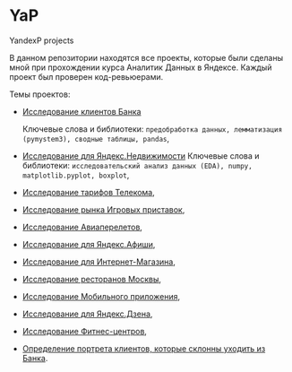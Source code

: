 # YaP
YandexP projects

В данном репозитории находятся все проекты, которые были сделаны мной при прохождении курса Аналитик Данных в Яндексе.
Каждый проект был проверен код-ревьюерами.

Темы проектов: 
* [Исследование клиентов Банка](https://github.com/ViacheslavPogorelyy/YaP/tree/main/part_number_one) 

  Ключевые слова и библиотеки: `предобработка данных, лемматизация (pymystem3), сводные таблицы, pandas`,
* [Исследование для Яндекс.Недвижимости](https://github.com/ViacheslavPogorelyy/YaP/tree/main/part_number_two)
  Ключевые слова и библиотеки: `исследовательский анализ данных (EDA), numpy, matplotlib.pyplot, boxplot`,
* [Исследование тарифов Телекома](https://github.com/ViacheslavPogorelyy/YaP/tree/main/part_number_three),
* [Исследование рынка Игровых приставок](https://github.com/ViacheslavPogorelyy/YaP/tree/main/part_number_four), 
* [Исследование Авиаперелетов](https://github.com/ViacheslavPogorelyy/YaP/tree/main/part_number_five),
* [Исследование для Яндекс.Афиши](https://github.com/ViacheslavPogorelyy/YaP/tree/main/part_number_six),
* [Исследование для Интернет-Магазина](https://github.com/ViacheslavPogorelyy/YaP/tree/main/part_number_seven),
* [Исследование ресторанов Москвы](https://github.com/ViacheslavPogorelyy/YaP/tree/main/part_number_eight),
* [Исследование Мобильного приложения](https://github.com/ViacheslavPogorelyy/YaP/tree/main/part_number_nine),
* [Исследование для Яндекс.Дзена](https://github.com/ViacheslavPogorelyy/YaP/tree/main/part_number_ten),
* [Исследование Фитнес-центров](https://github.com/ViacheslavPogorelyy/YaP/tree/main/part_number_eleven),
* [Определение портрета клиентов, которые склонны уходить из Банка](https://github.com/ViacheslavPogorelyy/YaP/tree/main/Final_project).
